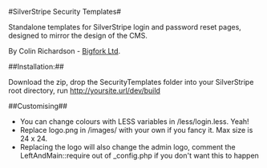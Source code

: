 #SilverStripe Security Templates#

Standalone templates for SilverStripe login and password reset pages, designed to mirror the design of the CMS.

By Colin Richardson - [Bigfork Ltd](http://www.bigfork.co.uk/).

##Installation:##

Download the zip, drop the SecurityTemplates folder into your SilverStripe root directory, run http://yoursite.url/dev/build

##Customising##

* You can change colours with LESS variables in /less/login.less. Yeah!
* Replace logo.png in /images/ with your own if you fancy it. Max size is 24 x 24.
* Replacing the logo will also change the admin logo, comment the LeftAndMain::require out of _config.php if you don't want this to happen